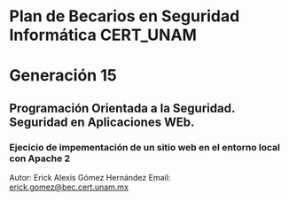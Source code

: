 # Plan de Becarios en Seguridad Informática CERT_UNAM
# Generación 15

## Programación Orientada a la Seguridad. Seguridad en Aplicaciones WEb.

### Ejecicio de impementación de un sitio web en el entorno local con Apache 2
Autor: Erick Alexis Gómez Hernández
Email: erick.gomez@bec.cert.unam.mx

